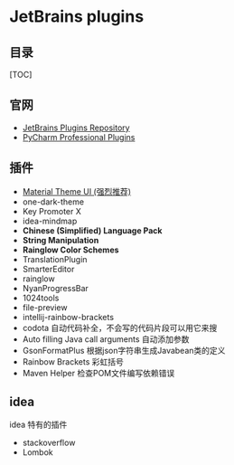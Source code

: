 # JetBrains plugins

## 目录

[TOC]

## 官网

- [JetBrains Plugins Repository](https://plugins.jetbrains.com/)
- [PyCharm Professional Plugins](https://plugins.jetbrains.com/pycharm)

## 插件

- [Material Theme UI (强烈推荐)](https://plugins.jetbrains.com/plugin/8006-material-theme-ui/versions)
- one-dark-theme
- Key Promoter X
- idea-mindmap
- **Chinese (Simplified) Language Pack**
- **String Manipulation**
- **Rainglow Color Schemes**
- TranslationPlugin
- SmarterEditor
- rainglow
- NyanProgressBar
- 1024tools
- file-preview
- intellij-rainbow-brackets
- codota  自动代码补全，不会写的代码片段可以用它来搜
- Auto filling Java call arguments  自动添加参数
- GsonFormatPlus  根据json字符串生成Javabean类的定义
- Rainbow Brackets 彩虹括号
- Maven Helper   检查POM文件编写依赖错误

## idea

idea 特有的插件

- stackoverflow
- Lombok